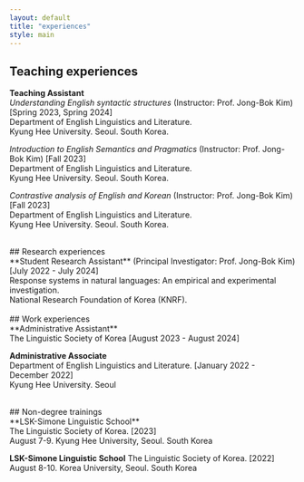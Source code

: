 ```yaml
---
layout: default
title: "experiences"
style: main
---
```


## Teaching experiences

**Teaching Assistant**<br>
*Understanding English syntactic structures* (Instructor: Prof. Jong-Bok Kim) [Spring 2023, Spring 2024]<br>
Department of English Linguistics and Literature.<br>
Kyung Hee University. Seoul. South Korea.<br>

*Introduction to English Semantics and Pragmatics* (Instructor: Prof. Jong-Bok Kim) [Fall 2023]<br>
Department of English Linguistics and Literature.<br>
Kyung Hee University. Seoul. South Korea.<br>

*Contrastive analysis of English and Korean* (Instructor: Prof. Jong-Bok Kim) [Fall 2023]<br>
Department of English Linguistics and Literature.<br>
Kyung Hee University. Seoul. South Korea.<br>

<br>
## Research experiences<br>
**Student Research Assistant** (Principal Investigator: Prof. Jong-Bok Kim) [July 2022 - July 2024]<br>
Response systems in natural languages: An empirical and experimental investigation.<br>
National Research Foundation of Korea (KNRF).<br>

<br>
## Work experiences<br>
**Administrative Assistant**<br>
The Linguistic Society of Korea [August 2023 - August 2024]<br>

**Administrative Associate**<br>
Department of English Linguistics and Literature. [January 2022 - December 2022] <br>
Kyung Hee University. Seoul <br>

<br>
## Non-degree trainings<br>
**LSK-Simone Linguistic School** <br>
The Linguistic Society of Korea. [2023] <br>
August 7-9. Kyung Hee University, Seoul. South Korea <br>

**LSK-Simone Linguistic School**
The Linguistic Society of Korea. [2022] <br>
August 8-10. Korea University, Seoul. South Korea <br>
